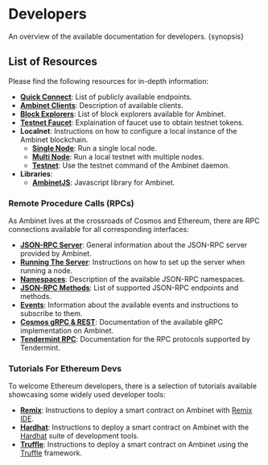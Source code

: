 <!--
order: 1
-->

# Developers

An overview of the available documentation for developers. {synopsis}

## List of Resources

Please find the following resources for in-depth information:

- **[Quick Connect](./connect.md)**: List of publicly available endpoints.
- **[Ambinet Clients](./clients.md)**: Description of available clients.
- **[Block Explorers](./explorers.md)**: List of block explorers available for Ambinet.
- **[Testnet Faucet](./faucet.md)**: Explaination of faucet use to obtain testnet tokens.
- **Localnet**: Instructions on how to configure a local instance of the Ambinet blockchain.
    - **[Single Node](./localnet/single_node.md)**: Run a single local node.
    - **[Multi Node](./localnet/multi_node.md)**: Run a local testnet with multiple nodes.
    - **[Testnet](./localnet/testnet_cmd.md)**: Use the testnet command of the Ambinet daemon.
- **Libraries**:
    - **[AmbinetJS](./libraries/fortressjs.md)**: Javascript library for Ambinet.

### Remote Procedure Calls (RPCs)

As Ambinet lives at the crossroads of Cosmos and Ethereum, there are RPC connections available for all corresponding interfaces:

- **[JSON-RPC Server](./json-rpc/server.md)**: General information about the JSON-RPC server provided by Ambinet.
- **[Running The Server](./json-rpc/running_server.md)**: Instructions on how to set up the server when running a node.
- **[Namespaces](./json-rpc/namespaces.md)**: Description of the available JSON-RPC namespaces.
- **[JSON-RPC Methods](./json-rpc/endpoints.md)**: List of supported JSON-RPC endpoints and methods.
- **[Events](./json-rpc/events.md)**: Information about the available events and instructions to subscribe to them.
- **[Cosmos gRPC & REST](https://api.fortress.dev/)**: Documentation of the available gRPC implementation on Ambinet.
- **[Tendermint RPC](https://docs.tendermint.com/v0.34/rpc/)**: Documentation for the RPC protocols supported by Tendermint.

### Tutorials For Ethereum Devs

To welcome Ethereum developers, there is a selection of tutorials available showcasing some widely used developer tools:

- **[Remix](./tools/remix.md)**: Instructions to deploy a smart contract on Ambinet with [Remix IDE](http://remix.ethereum.org/).
- **[Hardhat](./tools/hardhat.md)**: Instructions to deploy a smart contract on Ambinet with the [Hardhat](https://hardhat.org/) suite of development tools.
- **[Truffle](./tools/truffle.md)**: Instructions to deploy a smart contract on Ambinet using the [Truffle](https://www.trufflesuite.com/truffle) framework.

